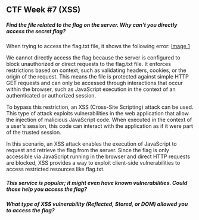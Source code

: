 ## CTF Week #7 (XSS)


##### Find the file related to the flag on the server. Why can't you directly access the secret flag?

When trying to access the flag.txt file, it shows the following error:
[Image 1](https://git.fe.up.pt/fsi/fsi2425/logs/l05g06/-/blob/main/Images/CTF7_img1.png)

We cannot directly access the flag because the server is configured to block unauthorized or direct requests to the flag.txt file. It enforces restrictions based on context, such as validating headers, cookies, or the origin of the request. This means the file is protected against simple HTTP GET requests and can only be accessed through interactions that occur within the browser, such as JavaScript execution in the context of an authenticated or authorized session.

To bypass this restriction, an XSS (Cross-Site Scripting) attack can be used. This type of attack exploits vulnerabilities in the web application that allow the injection of malicious JavaScript code. When executed in the context of a user's session, this code can interact with the application as if it were part of the trusted session.

In this scenario, an XSS attack enables the execution of JavaScript to request and retrieve the flag from the server. Since the flag is only accessible via JavaScript running in the browser and direct HTTP requests are blocked, XSS provides a way to exploit client-side vulnerabilities to access restricted resources like flag.txt.


##### This service is popular; it might even have known vulnerabilities. Could those help you access the flag?


##### What type of XSS vulnerability (Reflected, Stored, or DOM) allowed you to access the flag?